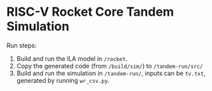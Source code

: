 RISC-V Rocket Core Tandem Simulation
==================================================================================
Run steps:
1. Build and run the ILA model in `/rocket`.
2. Copy the generated code (from `/build/sim/`)  to `/tandem-run/src/`
3. Build and run the simulation in `/tandem-run/`, inputs can be `tv.txt`, generated by running `wr_csv.py`.

